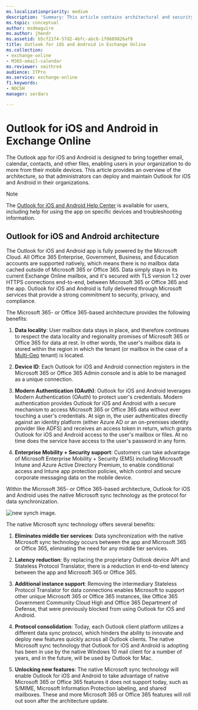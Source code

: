 ```yaml
---
ms.localizationpriority: medium
description: 'Summary: This article contains architectural and security information for administrators about Outlook for iOS and Android.'
ms.topic: conceptual
author: msdmaguire
ms.author: jhendr
ms.assetid: b5cf21f4-57d2-4bfc-abc6-1f0689826af8
title: Outlook for iOS and Android in Exchange Online
ms.collection: 
- exchange-online
- M365-email-calendar
ms.reviewer: smithre4
audience: ITPro
ms.service: exchange-online
f1.keywords:
- NOCSH
manager: serdars

---
```


# Outlook for iOS and Android in Exchange Online

The Outlook app for iOS and Android is designed to bring together email, calendar, contacts, and other files, enabling users in your organization to do more from their mobile devices. This article provides an overview of the architecture, so that administrators can deploy and maintain Outlook for iOS and Android in their organizations.

> [!NOTE]
> The [Outlook for iOS and Android Help Center](https://support.microsoft.com/office/cd84214e-a5ac-4e95-9ea3-e07f78d0cde6) is available for users, including help for using the app on specific devices and troubleshooting information.

## Outlook for iOS and Android architecture

The Outlook for iOS and Android app is fully powered by the Microsoft Cloud. All Office 365 Enterprise, Government, Business, and Education accounts are supported natively, which means there is no mailbox data cached outside of Microsoft 365 or Office 365. Data simply stays in its current Exchange Online mailbox, and it's secured with TLS version 1.2 over HTTPS connections end-to-end, between Microsoft 365 or Office 365 and the app. Outlook for iOS and Android is fully delivered through Microsoft services that provide a strong commitment to security, privacy, and compliance.

The Microsoft 365- or Office 365-based architecture provides the following benefits:
1. **Data locality**: User mailbox data stays in place, and therefore continues to respect the data locality and regionality promises of Microsoft 365 or Office 365 for data at rest. In other words, the user's mailbox data is stored within the region in which the tenant (or mailbox in the case of a [Multi-Geo](/office365/enterprise/multi-geo-capabilities-in-exchange-online) tenant) is located.

2. **Device ID**: Each Outlook for iOS and Android connection registers in the Microsoft 365 or Office 365 Admin console and is able to be managed as a unique connection.

3. **Modern Authentication (OAuth)**: Outlook for iOS and Android leverages Modern Authentication (OAuth) to protect user's credentials. Modern authentication provides Outlook for iOS and Android with a secure mechanism to access Microsoft 365 or Office 365 data without ever touching a user's credentials. At sign in, the user authenticates directly against an identity platform (either Azure AD or an on-premises identity provider like ADFS) and receives an access token in return, which grants Outlook for iOS and Android access to the user's mailbox or files. At no time does the service have access to the user's password in any form.

4. **Enterprise Mobility + Security support**: Customers can take advantage of Microsoft Enterprise Mobility + Security (EMS) including Microsoft Intune and Azure Active Directory Premium, to enable conditional access and Intune app protection policies, which control and secure corporate messaging data on the mobile device.

Within the Microsoft 365- or Office 365-based architecture, Outlook for iOS and Android uses the native Microsoft sync technology as the protocol for data synchronization.

![new synch image.](../../media/newsync.png)

The native Microsoft sync technology offers several benefits:

1. **Eliminates middle tier services**: Data synchronization with the native Microsoft sync technology occurs between the app and Microsoft 365 or Office 365, eliminating the need for any middle tier services.

2. **Latency reduction**: By replacing the proprietary Outlook device API and Stateless Protocol Translator, there is a reduction in end-to-end latency between the app and Microsoft 365 or Office 365.

3. **Additional instance support**: Removing the intermediary Stateless Protocol Translator for data connections enables Microsoft to support other unique Microsoft 365 or Office 365 instances, like Office 365 Government Community Cloud High and Office 365 Department of Defense, that were previously blocked from using Outlook for iOS and Android.

4. **Protocol consolidation**: Today, each Outlook client platform utilizes a different data sync protocol, which hinders the ability to innovate and deploy new features quickly across all Outlook clients. The native Microsoft sync technology that Outlook for iOS and Android is adopting has been in use by the native Windows 10 mail client for a number of years, and in the future, will be used by Outlook for Mac.

5. **Unlocking new features**: The native Microsoft sync technology will enable Outlook for iOS and Android to take advantage of native Microsoft 365 or Office 365 features it does not support today, such as S/MIME, Microsoft Information Protection labeling, and shared mailboxes. These and more Microsoft 365 or Office 365 features will roll out soon after the architecture update.
